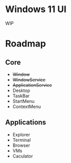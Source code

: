 # Windows 11 UI
WIP

# Roadmap

## Core
- ~~Window~~
- ~~WindowService~~
- ~~ApplicationService~~
- Desktop
- TaskBar
- StartMenu
- ContextMenu

## Applications
- Explorer
- Terminal
- Browser
- VMs
- Caculator